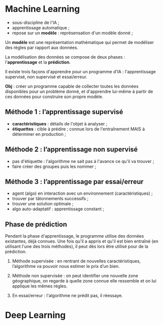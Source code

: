 # Machine Learning

* sous-discipline de l'IA ; 
* apprentissage automatique ;
* repose sur un **modèle** : représensation d'un modèle donné ;

Un **modèle** est une représentation mathématique qui permet de modéliser des règles par rapport aux données. 

La modélisation des données se compose de deux phases : l'**apprentissage** et la **prédiction**. 

Il existe trois façons d'apprendre pour un programme d'IA : l'apprentissage supervisé, non supervisé et essai/erreur. 

**Obj** : créer un programme capable de collecter toutes les données disponibles pour un problème donné, et d'apprendre lui-même à partir de ces données pour construire son propre modèle.

## Méthode 1 : l’apprentissage supervisé

* **caractéristiques** : détails de l'objet à analyser ;
* **étiquettes** : cible à prédire ; connue lors de l'entraînement MAIS à déterminer en production ;

## Méthode 2 : l’apprentissage non supervisé 

* pas d'étiquette : l'algorithme ne sait pas à l'avance ce qu'il va trouver ;
* faire créer des groupes puis les nommer ;

## Méthode 3 : l’apprentissage par essai/erreur

* agent (algo) en interaction avec un environnement (caractéristiques) ; 
* trouver par tâtonnements successifs ; 
* trouver une solution optimale ; 
* algo auto-adaptatif : apprentissage constant ;

## Phase de prédiction 

Pendant la phase d'apprentissage, le programme utilise des données existantes, déjà connues. Une fois qu'il a appris et qu'il est bien entraîné (en utilisant l'une des trois méthodes), il peut dès lors être utilisé pour de la prédiction. 

1. Méthode supervisée : en rentrant de nouvelles caractéristiques, l’algorithme va pouvoir nous estimer le prix d’un bien. 

2. Méthode non supervisée : on peut identifier une nouvelle zone géographique, on regarde à quelle zone connue elle ressemble et on lui applique les mêmes règles. 

3. En essai/erreur : l'algorithme ne prédit pas, il réessaye. 

# Deep Learning
